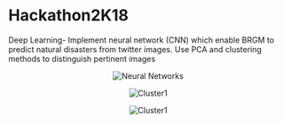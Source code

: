 # Hackathon2K18
Deep Learning- Implement neural network (CNN) which enable BRGM to predict natural disasters from twitter images. Use PCA and clustering methods to distinguish pertinent images
<p align="center">
  <img src="https://github.com/wlambert01/Hackathon2K18/blob/master/docs/neuralnetwork.gif" title="Neural Networks">
</p>

<p align="center">
  <img src="https://github.com/wlambert01/Hackathon2K18/blob/master/Cluster2.png" title="Cluster1">
</p>
<p align="center">
  <img src="https://github.com/wlambert01/Hackathon2K18/blob/master/Cluster1.png" title="Cluster1">
</p>

